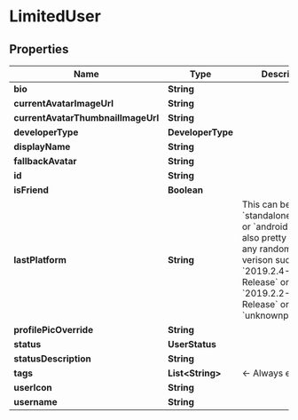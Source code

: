 

# LimitedUser


## Properties

Name | Type | Description | Notes
------------ | ------------- | ------------- | -------------
**bio** | **String** |  |  [optional]
**currentAvatarImageUrl** | **String** |  | 
**currentAvatarThumbnailImageUrl** | **String** |  | 
**developerType** | **DeveloperType** |  | 
**displayName** | **String** |  | 
**fallbackAvatar** | **String** |  | 
**id** | **String** |  | 
**isFriend** | **Boolean** |  | 
**lastPlatform** | **String** | This can be &#x60;standalonewindows&#x60; or &#x60;android&#x60;, but can also pretty much be any random Unity verison such as &#x60;2019.2.4-801-Release&#x60; or &#x60;2019.2.2-772-Release&#x60; or even &#x60;unknownplatform&#x60;. | 
**profilePicOverride** | **String** |  | 
**status** | **UserStatus** |  | 
**statusDescription** | **String** |  | 
**tags** | **List&lt;String&gt;** | &lt;- Always empty. | 
**userIcon** | **String** |  | 
**username** | **String** |  | 



